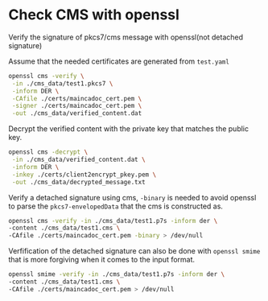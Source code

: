 # Check CMS with openssl

Verify the signature of pkcs7/cms message with openssl(not detached signature)

Assume that the needed certificates are generated from `test.yaml`

```bash
openssl cms -verify \
 -in ./cms_data/test1.pkcs7 \
 -inform DER \
 -CAfile ./certs/maincadoc_cert.pem \
 -signer ./certs/maincadoc_cert.pem \
 -out ./cms_data/verified_content.dat
```

Decrypt the verified content with the private key that matches the public key.

```bash
openssl cms -decrypt \
 -in ./cms_data/verified_content.dat \
 -inform DER \
 -inkey ./certs/client2encrypt_pkey.pem \
 -out ./cms_data/decrypted_message.txt

```

Verify a detached signature using cms, `-binary` is needed to avoid openssl to parse
the `pkcs7-envelopedData` that the cms is constructed as.

```bash
openssl cms -verify -in ./cms_data/test1.p7s -inform der \
-content ./cms_data/test1.cms \
-CAfile ./certs/maincadoc_cert.pem -binary > /dev/null
```

Verfification of the detached signature can also be done with `openssl smime` that is
more forgiving when it comes to the input format.

```bash
openssl smime -verify -in ./cms_data/test1.p7s -inform der \
-content ./cms_data/test1.cms \
-CAfile ./certs/maincadoc_cert.pem > /dev/null
```
